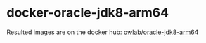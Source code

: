 # docker-oracle-jdk8-arm64
Resulted images are on the docker hub: [owlab/oracle-jdk8-arm64](https://hub.docker.com/r/owlab/oracle-jdk8-arm64/)
